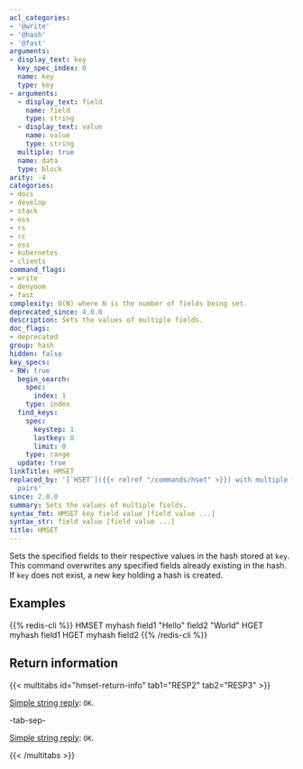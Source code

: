 ```yaml
---
acl_categories:
- '@write'
- '@hash'
- '@fast'
arguments:
- display_text: key
  key_spec_index: 0
  name: key
  type: key
- arguments:
  - display_text: field
    name: field
    type: string
  - display_text: value
    name: value
    type: string
  multiple: true
  name: data
  type: block
arity: -4
categories:
- docs
- develop
- stack
- oss
- rs
- rc
- oss
- kubernetes
- clients
command_flags:
- write
- denyoom
- fast
complexity: O(N) where N is the number of fields being set.
deprecated_since: 4.0.0
description: Sets the values of multiple fields.
doc_flags:
- deprecated
group: hash
hidden: false
key_specs:
- RW: true
  begin_search:
    spec:
      index: 1
    type: index
  find_keys:
    spec:
      keystep: 1
      lastkey: 0
      limit: 0
    type: range
  update: true
linkTitle: HMSET
replaced_by: '[`HSET`]({{< relref "/commands/hset" >}}) with multiple field-value
  pairs'
since: 2.0.0
summary: Sets the values of multiple fields.
syntax_fmt: HMSET key field value [field value ...]
syntax_str: field value [field value ...]
title: HMSET
---
```

Sets the specified fields to their respective values in the hash stored at
`key`.
This command overwrites any specified fields already existing in the hash.
If `key` does not exist, a new key holding a hash is created.

## Examples

{{% redis-cli %}}
HMSET myhash field1 "Hello" field2 "World"
HGET myhash field1
HGET myhash field2
{{% /redis-cli %}}

## Return information

{{< multitabs id="hmset-return-info" 
    tab1="RESP2" 
    tab2="RESP3" >}}

[Simple string reply](../../develop/reference/protocol-spec#simple-strings): `OK`.

-tab-sep-

[Simple string reply](../../develop/reference/protocol-spec#simple-strings): `OK`.

{{< /multitabs >}}
